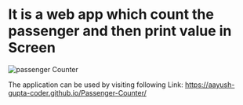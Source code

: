 # It is a web app which count the passenger and then print value in Screen
![passenger Counter](https://user-images.githubusercontent.com/60979345/150137251-b12bab2b-0edc-417f-a6f9-d9fb72cd829c.png)

The application can be used by visiting following Link:
https://aayush-gupta-coder.github.io/Passenger-Counter/
